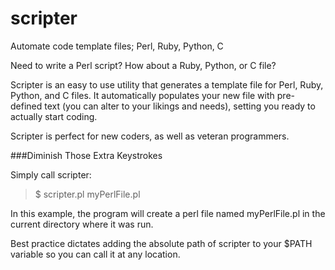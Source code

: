 scripter
========

Automate code template files; Perl, Ruby, Python, C

Need to write a Perl script? How about a Ruby, Python, or C file?

Scripter is an easy  to use utility that generates a template file for Perl, Ruby, Python, and C files. It automatically populates your new file with pre-defined text (you can alter to your likings and needs), setting you ready to actually start coding.

Scripter is perfect for new coders, as well as veteran programmers.

###Diminish Those Extra Keystrokes

Simply call scripter:
>$ scripter.pl myPerlFile.pl

In this example, the program will create a perl file named myPerlFile.pl in the current directory where it was run.

Best practice dictates adding the absolute path of scripter to your $PATH variable so you can call it at any location.
